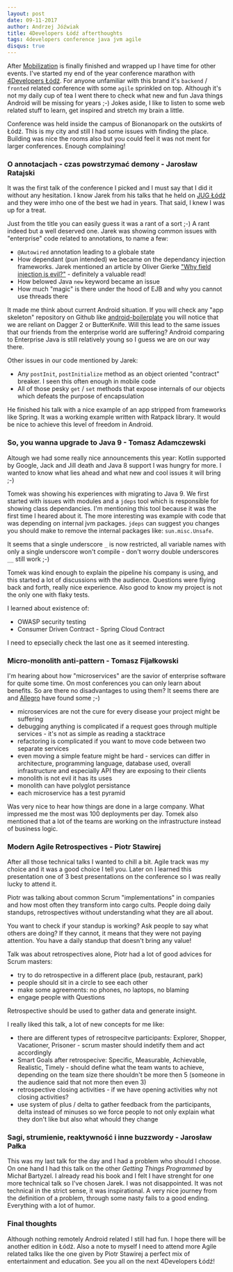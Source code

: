 ```yaml
---
layout: post
date: 09-11-2017
author: Andrzej Jóźwiak
title: 4Developers Łódź afterthoughts
tags: 4developers conference java jvm agile
disqus: true
---
```


After [Mobilization](https://mobilization.pl) is finally finished and wrapped up I have time for other events. I've started my end of the year conference marathon with [4Developers Łódź](https://lodz.4developers.org.pl/). For anyone unfamiliar with this brand it's `backend` / `fronted` related conference with some `agile` sprinkled on top. Although it's not my daily cup of tea I went there to check what new and fun Java things Android will be missing for years ;-) Jokes aside, I like to listen to some web related stuff to learn, get inspired and stretch my brain a little.

Conference was held inside the campus of Bionanopark on the outskirts of Łódź. This is my city and still I had some issues with finding the place. Building was nice the rooms also but you could feel it was not ment for larger conferences. Enough complaining!

### O annotacjach - czas powstrzymać demony - Jarosław Ratajski

It was the first talk of the conference I picked and I must say that I did it without any hesitation. I know Jarek from his talks that he held on [JUG Łódź](https://www.meetup.com/Java-User-Group-Lodz/) and they were imho one of the best we had in years. That said, I knew I was up for a treat.

Just from the title you can easily guess it was a rant of a sort ;-) A rant indeed but a well deserved one. Jarek was showing common issues with "enterprise" code related to annotations, to name a few:

* `@Autowired` annotation leading to a globale state
* How dependant (pun intended) we became on the dependancy injection frameworks. Jarek mentioned an article by Oliver Gierke ["Why field injection is evil?"](http://olivergierke.de/2013/11/why-field-injection-is-evil/) - definitely a valuable read!
* How belowed Java `new` keyword became an issue
* How much "magic" is there under the hood of EJB and why you cannot use threads there

It made me think about current Android situation. If you will check any "app skeleton" repository on Github like [android-boilerplate](https://github.com/ribot/android-boilerplate) you will notice that we are reliant on Dagger 2 or ButterKnife. Will this lead to the same issues that our friends from the enterprise world are suffering? Android comparing to Enterprise Java is still relatively young so I guess we are on our way there.

Other issues in our code mentioned by Jarek:
* Any `postInit`, `postInitialize` method as an object oriented "contract" breaker. I seen this often enough in mobile code
* All of those pesky `get` / `set` methods that expose internals of our objects which defeats the purpose of encapsulation

He finished his talk with a nice example of an app stripped from frameworks like Spring. It was a working example written with Ratpack library. It would be nice to achieve this level of freedom in Android.

### So, you wanna upgrade to Java 9 - Tomasz Adamczewski

Altough we had some really nice announcements this year: Kotlin supported by Google, Jack and Jill death and Java 8 support I was hungry for more. I wanted to know what lies ahead and what new and cool issues it will bring ;-)

Tomek was showing his experiences with migrating to Java 9. We first started with issues with modules and a `jdeps` tool which is responsible for showing class dependancies. I'm mentioning this tool because it was the first time I heared about it. The more interesting was example with code that was depending on internal jvm packages. `jdeps` can suggest you changes you should make to remove the internal packages like: `sun.misc.Unsafe`.

It seems that a single underscore `_` is now restricted, all variable names with only a single underscore won't compile - don't worry double underscores `__` still work ;-)

Tomek was kind enough to explain the pipeline his company is using, and this started a lot of discussions with the audience. Questions were flying back and forth, really nice experience. Also good to know my project is not the only one with flaky tests.

I learned about existence of:
* OWASP security testing
* Consumer Driven Contract - Spring Cloud Contract

I need to epsecially check the last one as it seemed interesting.

### Micro-monolith anti-pattern - Tomasz Fijałkowski

I'm hearing about how "microservices" are the savior of enterprise software for quite some time. On most conferences you can only learn about benefits. So are there no disadvantages to using them? It seems there are and [Allegro](https://allegro.pl/praca) have found some ;-)

* microservices are not the cure for every disease your project might be suffering
* debugging anything is complicated if a request goes through multiple services - it's not as simple as reading a stacktrace
* refactoring is complicated if you want to move code between two separate services
* even moving a simple feature might be hard - services can differ in architecture, programming language, database used, overall infrastructure and especially API they are exposing to their clients
* monolith is not evil it has its uses
* monolith can have polyglot persistance
* each microservice has a test pyramid

Was very nice to hear how things are done in a large company. What impressed me the most was 100 deployments per day. Tomek also mentioned that a lot of the teams are working on the infrastructure instead of business logic.

### Modern Agile Retrospectives - Piotr Stawirej

After all those technical talks I wanted to chill a bit. Agile track was my choice and it was a good choice I tell you. Later on I learned this presentation one of 3 best presentations on the conference so I was really lucky to attend it.

Piotr was talking about common Scrum "implementations" in companies and how most often they transform into cargo cults. People doing daily standups, retrospectives without understanding what they are all about.

You want to check if your standup is working? Ask people to say what others are doing? If they cannot, it means that they were not paying attention. You have a daily standup that doesn't bring any value!

Talk was about retrospectives alone, Piotr had a lot of good advices for Scrum masters:
* try to do retrospective in a different place (pub, restaurant, park)
* people should sit in a circle to see each other
* make some agreements: no phones, no laptops, no blaming
* engage people with Questions

Retrospective should be used to gather data and generate insight.

I really liked this talk, a lot of new concepts for me like:
* there are different types of retrospecitve participants: Explorer, Shopper, Vacationer, Prisoner - scrum master should indetify them and act accordingly
* Smart Goals after retrospecive: Specific, Measurable, Achievable, Realistic, Timely - should define what the team wants to achieve, depending on the team size there shouldn't be more then 5 (someone in the audience said that not more then even 3)
* retrospective closing activities - if we have opening activities why not closing activities?
* use system of plus / delta to gather feedback from the participants, delta instead of minuses so we force people to not only explain what they don't like but also what whould they change

### Sagi, strumienie, reaktywność i inne buzzwordy - Jarosław Pałka

This was my last talk for the day and I had a problem who should I choose. On one hand I had this talk on the other *Getting Things Programmed* by Michał Bartyzel. I already read his book and I felt I have strenght for one more technical talk so I've chosen Jarek. I was not disappointed. It was not technical in the strict sense, it was inspirational. A very nice journey from the definition of a problem, through some nasty fails to a good ending. Everything with a lot of humor.

### Final thoughts

Although nothing remotely Android related I still had fun. I hope there will be another edition in Łódź. Also a note to myself I need to attend more Agile related talks like the one given by Piotr Stawirej a perfect mix of entertainment and education. See you all on the next 4Developers Łódź!
